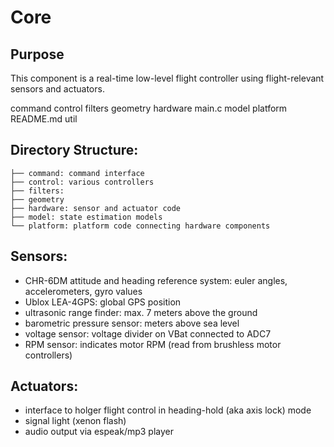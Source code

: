 # Core
## Purpose
This component is a real-time low-level flight controller using flight-relevant sensors and actuators.


command  control  filters  geometry  hardware  main.c  model  platform  README.md  util

## Directory Structure:
```
├── command: command interface
├── control: various controllers
├── filters:
├── geometry
├── hardware: sensor and actuator code
├── model: state estimation models
└── platform: platform code connecting hardware components
```

## Sensors:

- CHR-6DM attitude and heading reference system: euler angles, accelerometers, gyro values
- Ublox LEA-4GPS: global GPS position
- ultrasonic range finder: max. 7 meters above the ground
- barometric pressure sensor: meters above sea level
- voltage sensor: voltage divider on VBat connected to ADC7
- RPM sensor: indicates motor RPM (read from brushless motor controllers)

## Actuators:

- interface to holger flight control in heading-hold (aka axis lock) mode
- signal light (xenon flash)
- audio output via espeak/mp3 player
